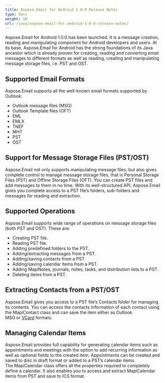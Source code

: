 ```yaml
---
title: Aspose.Email for Android 1.0.0 Release Notes
type: docs
weight: 10
url: /java/aspose-email-for-android-1-0-0-release-notes/
---
```


Aspose.Email for Android 1.0.0 has been launched. It is a message creation, reading and manipulating component for Android developers and users. At its base, Aspose.Email for Android has the strong foundations of its Java ancestor which is already proven for creating, reading and converting email messages to different formats as well as reading, creating and manipulating message storage files, i.e. PST and OST.
## **Supported Email Formats**
Aspose.Email supports all the well-known email formats supported by Outlook:

- Outlook message files (MSG)
- Outlook Template files (OFT)
- EML
- EMLX
- TNEF
- MHT
- PST
- OST
## **Support for Message Storage Files (PST/OST)**
Aspose.Email not only supports manipulating message files, but also gives complete control to manage message storage files, that is Personal Storage Files (PST) and Offline Storage Files (OFT). You can create PST files and add messages to them in no time. With its well-structured API, Aspose.Email gives you complete access to a PST file’s folders, sub-folders and messages for reading and extraction.
## **Supported Operations**
Aspose.Email supports wide range of operations on message storage files (both PST and OST). These are:

- Creating PST file.
- Reading PST file.
- Adding predefined folders to the PST.
- Adding/extracting messages from a PST.
- Adding/saving contacts from a PST.
- Adding/saving calendar items from a PST.
- Adding MapiNotes, journals, notes, tasks, and distribution lists to a PST.
- Deleting items from a PST.
## **Extracting Contacts from a PST/OST**
Aspose.Email gives you access to a PST file’s Contacts folder for managing its contents. You can access the contacts information of each contact using the MapiContact class and can save the item either as Outlook MSG or [VCard](/email/java/working-with-outlook-contacts/#create-and-save-a-mapicontact) formats.
## **Managing Calendar Items**
Aspose.Email provides full capability for generating calendar items such as appointments and meetings with the option to add recurring information as well as optional fields to the created item. Appointments can be created and saved to disc in draft format or added to a PST’s calendar items. The MapiCalendar class offers all the properties required to completely define a calendar. It also enables you to access and extract MapiCalendar items from PST and save to ICS format.
